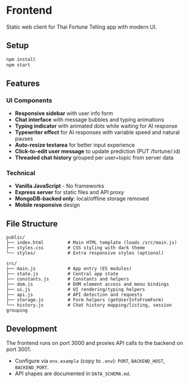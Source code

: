 # Frontend

Static web client for Thai Fortune Telling app with modern UI.

## Setup

```bash
npm install
npm start
```

## Features

### UI Components
- **Responsive sidebar** with user info form
- **Chat interface** with message bubbles and typing animations
- **Typing indicator** with animated dots while waiting for AI response
- **Typewriter effect** for AI responses with variable speed and natural pauses
- **Auto-resize textarea** for better input experience
- **Click-to-edit user message** to update prediction (PUT /fortune/:id)
- **Threaded chat history** grouped per user+topic from server data

### Technical
- **Vanilla JavaScript** - No frameworks
- **Express server** for static files and API proxy
- **MongoDB-backed only**: local/offline storage removed
- **Mobile responsive** design

## File Structure

```
public/
├── index.html         # Main HTML template (loads /src/main.js)
├── styles.css         # CSS styling with dark theme
└── styles/            # Extra responsive styles (optional)

src/
├── main.js            # App entry (ES modules)
├── state.js           # Central app state
├── constants.js       # Constants and helpers
├── dom.js             # DOM element access and menu bindings
├── ui.js              # UI rendering/typing helpers
├── api.js             # API detection and requests
├── storage.js         # Form helpers (getUserInfoFromForm)
└── history.js         # Chat history mapping/listing, session grouping
```

## Development

The frontend runs on port 3000 and proxies API calls to the backend on port 3001.

- Configure via `env.example` (copy to `.env`): `PORT`, `BACKEND_HOST`, `BACKEND_PORT`.
- API shapes are documented in `DATA_SCHEMA.md`.